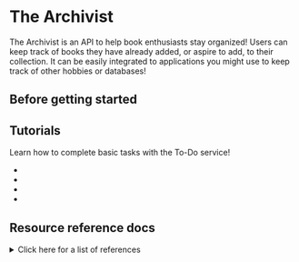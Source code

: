 # The Archivist

The Archivist is an API to help book enthusiasts stay organized! Users can keep track of books they have already added, or aspire to add, to their collection. It can be easily integrated to applications you might use to keep track of other hobbies or databases!

## Before getting started


## Tutorials

Learn how to complete basic tasks with the To-Do service!


* 
* 
* 
* 

## Resource reference docs

<details><summary>Click here for a list of references</summary>

* [users](https://github.com/cnjoyce1225/the-archivist/blob/d1b8a5900359d2e2a61c42889aacb340c79a7754/Docs/References/user.md)
* [collections](https://github.com/cnjoyce1225/the-archivist/blob/5e75439db5863695282d13dc6271d05ebb27e3db/Docs/References/collections.md)

</details>
